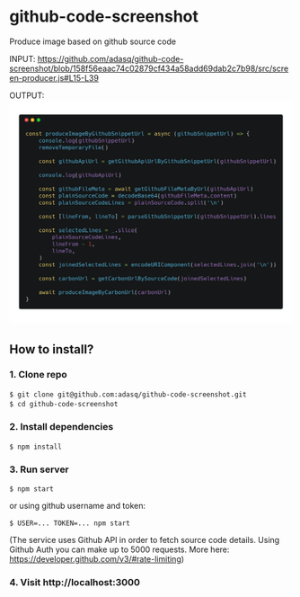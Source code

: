 # github-code-screenshot
Produce image based on github source code

INPUT:
https://github.com/adasq/github-code-screenshot/blob/158f56eaac74c02879cf434a58add69dab2c7b98/src/screen-producer.js#L15-L39

OUTPUT:
![screenshot of a source code](https://github.com/adasq/github-code-screenshot/blob/init/images/example.png)

## How to install?

### 1. Clone repo
```sh
$ git clone git@github.com:adasq/github-code-screenshot.git
$ cd github-code-screenshot
```

### 2. Install dependencies

```
$ npm install
```

### 3. Run server

```
$ npm start
```
or using github username and token:

```
$ USER=... TOKEN=... npm start
```

(The service uses Github API in order to fetch source code details. Using Github Auth you can make up to 5000 requests. More here: https://developer.github.com/v3/#rate-limiting)

### 4. Visit http://localhost:3000